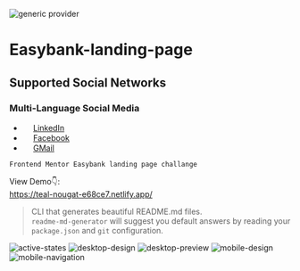 ![generic provider](https://img.shields.io/badge/Generic-orange?color=5f87bf)
# Easybank-landing-page

## Supported Social Networks

### Multi-Language Social Media
* <img src="./images/logo-icons/linkedin.jpg" width="15px;"/> [LinkedIn](#linkedin)
* <img src="./images/logo-icons/facebook.jpg" width="15px;"/> [Facebook](#facebook)
* <img src="./images/logo-icons/gmail.jpg" width="15px;"/> [GMail](#gmail)



```
Frontend Mentor Easybank landing page challange
```
View Demo👇: <br />
https://teal-nougat-e68ce7.netlify.app/ <br />
> CLI that generates beautiful README.md files.<br /> `readme-md-generator` will suggest you default answers by reading your `package.json` and `git` configuration.

![active-states](https://user-images.githubusercontent.com/82542634/187777514-e0ee1798-dca6-4e08-9f3f-b855eb8f0bca.jpg)
![desktop-design](https://user-images.githubusercontent.com/82542634/187777522-db10a5bb-14d3-438d-9428-b358895a7a44.jpg)
![desktop-preview](https://user-images.githubusercontent.com/82542634/187777524-89206447-21a5-421a-9dbc-3b44afbe518e.jpg)
![mobile-design](https://user-images.githubusercontent.com/82542634/187777526-7f7e1268-afd6-46a8-aa0d-87c95494e856.jpg)
![mobile-navigation](https://user-images.githubusercontent.com/82542634/187777527-99b57c2e-96f2-45c6-b922-0e5ae6576116.jpg)
